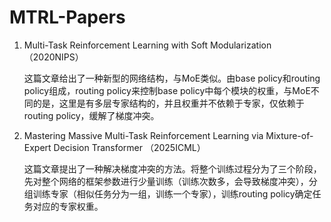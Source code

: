 # MTRL-Papers
1. Multi-Task Reinforcement Learning with Soft Modularization （2020NIPS）
   
   这篇文章给出了一种新型的网络结构，与MoE类似。由base policy和routing policy组成，routing policy来控制base policy中每个模块的权重，与MoE不同的是，这里是有多层专家结构的，并且权重并不依赖于专家，仅依赖于routing policy，缓解了梯度冲突。

2. Mastering Massive Multi-Task Reinforcement Learning via Mixture-of-Expert Decision Transformer （2025ICML）

   这篇文章提出了一种解决梯度冲突的方法。将整个训练过程分为了三个阶段，先对整个网络的框架参数进行少量训练（训练次数多，会导致梯度冲突），分组训练专家（相似任务分为一组，训练一个专家），训练routing policy确定任务对应的专家权重。
